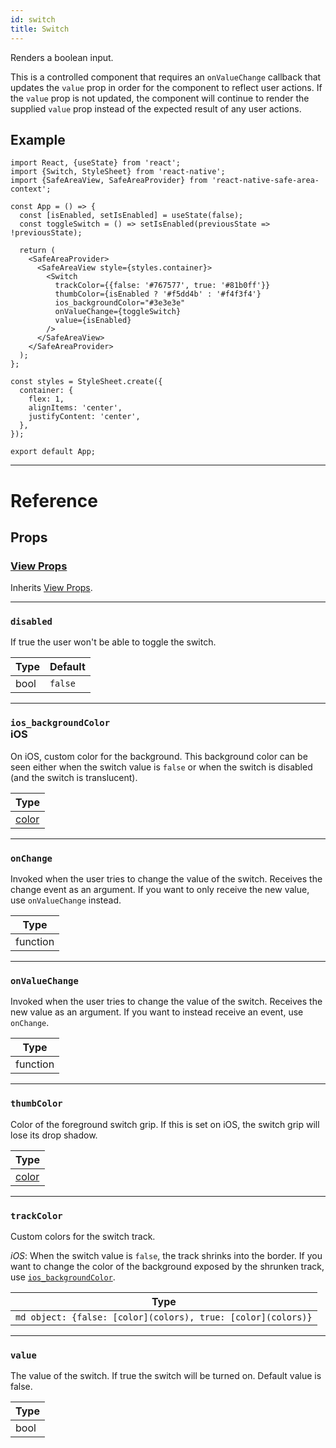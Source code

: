 ```yaml
---
id: switch
title: Switch
---
```


Renders a boolean input.

This is a controlled component that requires an `onValueChange` callback that updates the `value` prop in order for the component to reflect user actions. If the `value` prop is not updated, the component will continue to render the supplied `value` prop instead of the expected result of any user actions.

## Example

```SnackPlayer name=Switch&supportedPlatforms=android,ios
import React, {useState} from 'react';
import {Switch, StyleSheet} from 'react-native';
import {SafeAreaView, SafeAreaProvider} from 'react-native-safe-area-context';

const App = () => {
  const [isEnabled, setIsEnabled] = useState(false);
  const toggleSwitch = () => setIsEnabled(previousState => !previousState);

  return (
    <SafeAreaProvider>
      <SafeAreaView style={styles.container}>
        <Switch
          trackColor={{false: '#767577', true: '#81b0ff'}}
          thumbColor={isEnabled ? '#f5dd4b' : '#f4f3f4'}
          ios_backgroundColor="#3e3e3e"
          onValueChange={toggleSwitch}
          value={isEnabled}
        />
      </SafeAreaView>
    </SafeAreaProvider>
  );
};

const styles = StyleSheet.create({
  container: {
    flex: 1,
    alignItems: 'center',
    justifyContent: 'center',
  },
});

export default App;
```

---

# Reference

## Props

### [View Props](view.md#props)

Inherits [View Props](view.md#props).

---

### `disabled`

If true the user won't be able to toggle the switch.

| Type | Default |
| ---- | ------- |
| bool | `false` |

---

### `ios_backgroundColor` <div class="label ios">iOS</div>

On iOS, custom color for the background. This background color can be seen either when the switch value is `false` or when the switch is disabled (and the switch is translucent).

| Type               |
| ------------------ |
| [color](colors.md) |

---

### `onChange`

Invoked when the user tries to change the value of the switch. Receives the change event as an argument. If you want to only receive the new value, use `onValueChange` instead.

| Type     |
| -------- |
| function |

---

### `onValueChange`

Invoked when the user tries to change the value of the switch. Receives the new value as an argument. If you want to instead receive an event, use `onChange`.

| Type     |
| -------- |
| function |

---

### `thumbColor`

Color of the foreground switch grip. If this is set on iOS, the switch grip will lose its drop shadow.

| Type               |
| ------------------ |
| [color](colors.md) |

---

### `trackColor`

Custom colors for the switch track.

_iOS_: When the switch value is `false`, the track shrinks into the border. If you want to change the color of the background exposed by the shrunken track, use [`ios_backgroundColor`](switch.md#ios_backgroundColor).

| Type                                                         |
| ------------------------------------------------------------ |
| `md object: {false: [color](colors), true: [color](colors)}` |

---

### `value`

The value of the switch. If true the switch will be turned on. Default value is false.

| Type |
| ---- |
| bool |